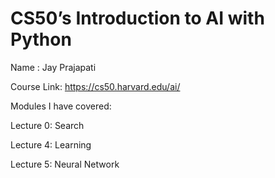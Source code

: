 # CS50’s Introduction to AI with Python

Name : Jay Prajapati

Course Link: https://cs50.harvard.edu/ai/

Modules I have covered:

Lecture 0: Search

Lecture 4: Learning

Lecture 5: Neural Network
